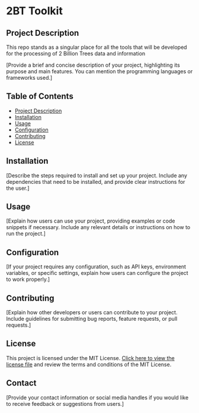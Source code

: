 # 2BT Toolkit

## Project Description

This repo stands as a singular place for all the tools that will be developed for the processing of 2 Billion Trees data and information

[Provide a brief and concise description of your project, highlighting its purpose and main features. You can mention the programming languages or frameworks used.]

## Table of Contents

- [Project Description](#project-description)
- [Installation](#installation)
- [Usage](#usage)
- [Configuration](#configuration)
- [Contributing](#contributing)
- [License](#license)

## Installation

[Describe the steps required to install and set up your project. Include any dependencies that need to be installed, and provide clear instructions for the user.]

## Usage

[Explain how users can use your project, providing examples or code snippets if necessary. Include any relevant details or instructions on how to run the project.]

## Configuration

[If your project requires any configuration, such as API keys, environment variables, or specific settings, explain how users can configure the project to work properly.]

## Contributing

[Explain how other developers or users can contribute to your project. Include guidelines for submitting bug reports, feature requests, or pull requests.]

## License

This project is licensed under the MIT License. [Click here to view the license file](LICENSE) and review the terms and conditions of the MIT License.

## Contact

[Provide your contact information or social media handles if you would like to receive feedback or suggestions from users.]
